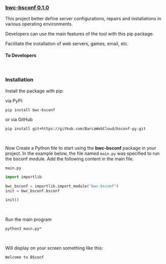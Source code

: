 ### [bwc-bsconf 0.1.0](https://pypi.org/project/bwc-bsconf/0.1.0/) 

This project better define server configurations, repairs and installations in various operating environments.

Developers can use the main features of the tool with this pip package.

Facilitate the installation of web servers, games, email, etc.

#### To Developers

<br>

### Installation

Install the package with pip:

via PyPI:

`pip install bwc-bsconf`

or via GitHub

`pip install git+https://github.com/BarcaWebCloud/bsconf-py.git`

<br>

Now Create a Python file to start using the **bwc-bsconf** package in your project. In the example below, the file named `main.py` was specified to run the bsconf module. Add the following content in the main file.

`main.py`

```py
import importlib

bwc_bsconf = importlib.import_module("bwc-bsconf")
init = bwc_bsconf.bsconf

init()
```

<br>

Run the main program

```
python3 main.py*
```
<br>

Will display on your screen something like this:

```
Welcome to BSconf
```